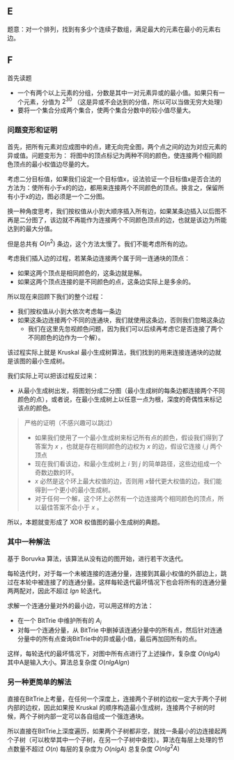 ## E

题意：对一个排列，找到有多少个连续子数组，满足最大的元素在最小的元素右边。



## F

首先读题

* 一个有两个以上元素的分组，分数是其中一对元素异或的最小值。如果只有一个元素，分值为 $2^{30}$ （这是异或不会达到的分值，所以可以当做无穷大处理）
* 要将一个集合分成两个集合，使两个集合分数中的较小值尽量大。

### 问题变形和证明

首先，把所有元素对应成图中的点，建无向完全图，两个点之间的边为对应元素的异或值。问题变形为： 将图中的顶点标记为两种不同的颜色，使连接两个相同颜色顶点的最小权值边尽量的大。

考虑二分目标值，如果我们设定一个目标值x，设法验证一个目标值x是否合法的方法为：使所有小于x的的边，都用来连接两个不同颜色的顶点。换言之，保留所有小于x的边，图必须是一个二分图。

换一种角度思考，我们按权值从小到大顺序插入所有边，如果某条边插入以后图不再是二分图了，该边就不再能作为连接两个不同颜色顶点的边，也就是该边为所能达到的最大分值。

但是总共有 $O(n^2)$ 条边，这个方法太慢了。我们不能考虑所有的边。

考虑我们插入边的过程，若某条边连接两个属于同一连通块的顶点：

* 如果这两个顶点是相同颜色的，这条边就是解。
* 如果这两个顶点连接的是不同颜色的点，这条边实际上是多余的。

所以现在来回顾下我们的整个过程：

* 我们按权值从小到大依次考虑每一条边
* 如果这条边连接两个不同的连通块，我们就使用这条边，否则我们忽略这条边
    * 我们在这里先忽视颜色问题，因为我们可以后续再考虑它是否连接了两个不同颜色的边作为一个解）。

该过程实际上就是 Kruskal 最小生成树算法，我们找到的用来连接连通块的边就是该图的最小生成树。

我们实际上可以把该过程反过来：

* 从最小生成树出发，将图划分成二分图（最小生成树的每条边都连接两个不同颜色的点），或者说，在最小生成树上以任意一点为根，深度的奇偶性来标记该点的颜色。

> 严格的证明（不感兴趣可以跳过）
> * 如果我们使用了一个最小生成树来标记所有点的颜色，假设我们得到了答案为 $x$ ，也就是存在相同颜色的边权为 $x$ 的边，假设它连接 $i,j$ 两个顶点
> * 现在我们看该边，和最小生成树上 $i$ 到 $j$ 的简单路径，这些边组成一个奇数边数的环。
> * $x$ 必然是这个环上最大权值的边，否则用 $x$替代更大权值的边，我们能得到一个更小的最小生成树。
> * 对于任何一个解，这个环上必然有一个边连接两个相同颜色的顶点，所以最佳答案不会小于 $x$ 。

所以，本题就变形成了 XOR 权值图的最小生成树的典题。

### 其中一种解法

基于 Boruvka 算法，该算法从没有边的图开始，进行若干次迭代。

每轮迭代时，对于每一个未被连接的连通分量，连接到其最小权值的外部边上，跳过在本轮中被连接了的连通分量。这样每轮迭代最坏情况下也会将所有的连通分量两两配对，因此不超过 $lg{n}$ 轮迭代。

求解一个连通分量对外的最小边，可以用这样的方法：

* 在一个 BitTrie 中维护所有的 $A_i$ 
* 对每一个连通分量，从 BitTrie 中删掉该连通分量中的所有点，然后针对连通分量中的所有点查询BitTrie中的异或最小值，最后再加回所有的点。

这样，每轮迭代的最坏情况下，对图中所有点进行了上述操作，复杂度 $O(nlgA)$ 其中A是输入大小。算法总复杂度 $O(nlgAlgn)$

### 另一种更简单的解法

直接在BitTrie上考量，在任何一个深度上，连接两个子树的边权一定大于两个子树内部的边权，因此如果按 Kruskal 的顺序构造最小生成树，连接两个子树的时候，两个子树内部一定可以各自组成一个强连通块。

所以直接在BitTrie上深度遍历，如果两个子树都非空，就找一条最小的边连接起两个子树（可以枚举其中一个子树，在另一个子树中查找）。算法在每层上处理的节点数量不超过 $O(n)$ 每层的复杂度为 $O(nlgA)$ 总复杂度 $O(nlg^2A)$
